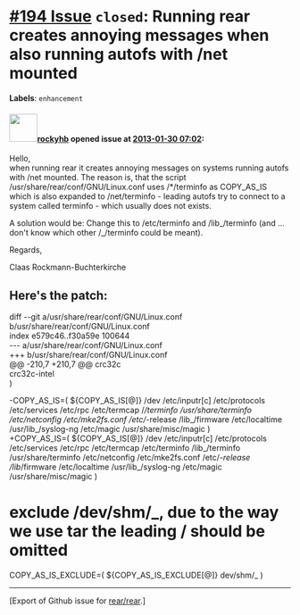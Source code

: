 [\#194 Issue](https://github.com/rear/rear/issues/194) `closed`: Running rear creates annoying messages when also running autofs with /net mounted
==================================================================================================================================================

**Labels**: `enhancement`

#### <img src="https://avatars.githubusercontent.com/u/3424957?v=4" width="50">[rockyhb](https://github.com/rockyhb) opened issue at [2013-01-30 07:02](https://github.com/rear/rear/issues/194):

Hello,  
when running rear it creates annoying messages on systems running autofs
with /net mounted. The reason is, that the script
/usr/share/rear/conf/GNU/Linux.conf uses /\*/terminfo as COPY\_AS\_IS
which is also expanded to /net/terminfo - leading autofs try to connect
to a system called terminfo - which usually does not exists.

A solution would be: Change this to /etc/terminfo and /lib\_/terminfo
(and ... don't know which other /\_/terminfo could be meant).

Regards,

Claas Rockmann-Buchterkirche

Here's the patch:
-----------------

diff --git a/usr/share/rear/conf/GNU/Linux.conf
b/usr/share/rear/conf/GNU/Linux.conf  
index e579c46..f30a59e 100644  
--- a/usr/share/rear/conf/GNU/Linux.conf  
+++ b/usr/share/rear/conf/GNU/Linux.conf  
@@ -210,7 +210,7 @@ crc32c  
crc32c-intel  
)

-COPY\_AS\_IS=( ${COPY\_AS\_IS\[@\]} /dev /etc/inputr\[c\]
/etc/protocols /etc/services /etc/rpc /etc/termcap /*/terminfo
/usr/share/terminfo /etc/netconfig /etc/mke2fs.conf /etc/*-release
/lib\_/firmware /etc/localtime /usr/lib\_/syslog-ng /etc/magic
/usr/share/misc/magic )  
+COPY\_AS\_IS=( ${COPY\_AS\_IS\[@\]} /dev /etc/inputr\[c\]
/etc/protocols /etc/services /etc/rpc /etc/termcap /etc/terminfo
/lib\_/terminfo /usr/share/terminfo /etc/netconfig /etc/mke2fs.conf
/etc/*-release /lib*/firmware /etc/localtime /usr/lib\_/syslog-ng
/etc/magic /usr/share/misc/magic )

exclude /dev/shm/\_, due to the way we use tar the leading / should be omitted
==============================================================================

COPY\_AS\_IS\_EXCLUDE=( ${COPY\_AS\_IS\_EXCLUDE\[@\]} dev/shm/\_ )

------------------------------------------------------------------------

\[Export of Github issue for
[rear/rear](https://github.com/rear/rear).\]
